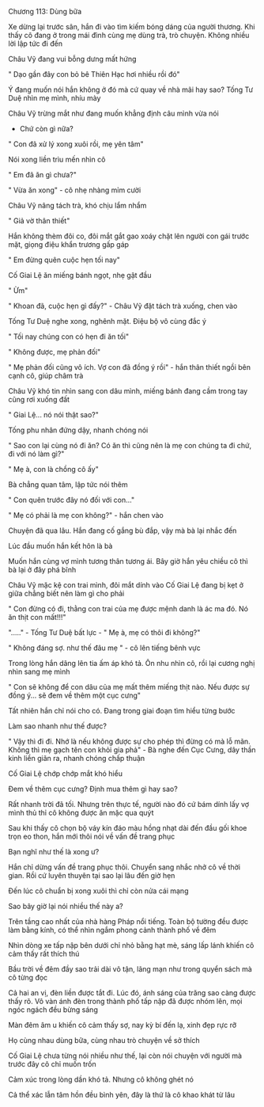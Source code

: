




Chương 113: Dùng bữa

Xe dừng lại trước sân, hắn đi vào tìm kiếm bóng dáng của người thương. Khi thấy cô đang ở trong mái đình cùng mẹ dùng trà, trò chuyện. Không nhiều lời lập tức đi đến

Châu Vỹ đang vui bỗng dưng mất hứng

" Dạo gần đây con bỏ bê Thiên Hạc hơi nhiều rồi đó"

Ý đang muốn nói hắn không ở đó mà cứ quay về nhà mãi hay sao? Tống Tư Duệ nhìn mẹ mình, nhíu mày

Châu Vỹ trừng mắt như đang muốn khẳng định câu mình vừa nói

- Chứ còn gì nữa?

" Con đã xử lý xong xuôi rồi, mẹ yên tâm"

Nói xong liền trìu mến nhìn cô

" Em đã ăn gì chưa?"

" Vừa ăn xong" - cô nhẹ nhàng mỉm cười

Châu Vỹ nâng tách trà, khó chịu lẩm nhẩm

" Giả vờ thân thiết"


Hắn không thèm đôi co, đôi mắt gắt gao xoáy chặt lên người con gái trước mặt, giọng điệu khẩn trương gấp gáp

" Em đừng quên cuộc hẹn tối nay"

Cố Giai Lệ ăn miếng bánh ngọt, nhẹ gật đầu

" Ừm"

" Khoan đã, cuộc hẹn gì đấy?" - Châu Vỹ đặt tách trà xuống, chen vào

Tống Tư Duệ nghe xong, nghênh mặt. Điệu bộ vô cùng đắc ý

" Tối nay chúng con có hẹn đi ăn tối"

" Không được, mẹ phản đối"

" Mẹ phản đối cũng vô ích. Vợ con đã đồng ý rồi" - hắn thân thiết ngồi bên cạnh cô, giúp châm trà

Châu Vỹ khó tin nhìn sang con dâu mình, miếng bánh đang cầm trong tay cũng rơi xuống đất

" Giai Lệ... nó nói thật sao?"

Tống phu nhân đứng dậy, nhanh chóng nói

" Sao con lại cùng nó đi ăn? Có ăn thì cũng nên là mẹ con chúng ta đi chứ, đi với nó làm gì?"

" Mẹ à, con là chồng cô ấy"

Bà chẳng quan tâm, lập tức nói thêm

" Con quên trước đây nó đối với con..."

" Mẹ có phải là mẹ con không?" - hắn chen vào


Chuyện đã qua lâu. Hắn đang cố gắng bù đắp, vậy mà bà lại nhắc đến

Lúc đầu muốn hắn kết hôn là bà

Muốn hắn cùng vợ mình tương thân tương ái. Bây giờ hắn yêu chiều cô thì bà lại ở đây phá bĩnh

Châu Vỹ mặc kệ con trai mình, đôi mắt dính vào Cố Giai Lệ đang bị kẹt ở giữa chẳng biết nên làm gì cho phải

" Con đừng có đi, thằng con trai của mẹ được mệnh danh là ác ma đó. Nó ăn thịt con mất!!!"

"....." - Tống Tư Duệ bất lực - " Mẹ à, mẹ có thôi đi không?"

" Không đáng sợ. như thế đâu mẹ " - cô lên tiếng bênh vực

Trong lòng hắn dâng lên tia ấm áp khó tả. Ôn nhu nhìn cô, rồi lại cương nghị nhìn sang mẹ mình

" Con sẽ không để con dâu của mẹ mất thêm miếng thịt nào. Nếu được sự đồng ý... sẽ đem về thêm một cục cưng"

Tất nhiên hắn chỉ nói cho có. Đang trong giai đoạn tìm hiểu từng bước

Làm sao nhanh như thế được?

" Vậy thì đi đi. Nhớ là nếu không được sự cho phép thì đừng có mà lỗ mãn. Không thì mẹ gạch tên con khỏi gia phả" - Bà nghe đến Cục Cưng, dây thần kinh liền giãn ra, nhanh chóng chấp thuận

Cố Giai Lệ chớp chớp mắt khó hiểu

Đem về thêm cục cưng? Định mua thêm gì hay sao?

Rất nhanh trời đã tối. Nhưng trên thực tế, người nào đó cứ bám dính lấy vợ mình thủ thỉ cô không được ăn mặc qua quýt

Sau khi thấy cô chọn bộ váy kín đáo màu hồng nhạt dài đến đầu gối khoe trọn eo thon, hắn mới thôi nói về vấn đề trang phục

Bạn nghĩ như thế là xong ư?

Hắn chỉ dừng vấn đề trang phục thôi. Chuyển sang nhắc nhở cô về thời gian. Rồi cứ luyên thuyên tại sao lại lâu đến giờ hẹn

Đến lúc cô chuẩn bị xong xuôi thì chỉ còn nửa cái mạng

Sao bây giờ lại nói nhiều thế này a?

Trên tầng cao nhất của nhà hàng Pháp nổi tiếng. Toàn bộ tường đều được làm bằng kính, có thể nhìn ngắm phong cảnh thành phố về đêm

Nhìn dòng xe tấp nập bên dưới chỉ nhỏ bằng hạt mè, sáng lấp lánh khiến cô cảm thấy rất thích thú

Bầu trời về đêm đầy sao trải dài vô tận, lãng mạn như trong quyển sách mà cô từng đọc

Cả hai an vị, đèn liền được tắt đi. Lúc đó, ánh sáng của trăng sao càng được thấy rõ. Vô vàn ánh đèn trong thành phố tấp nập đã được nhóm lên, mọi ngóc ngách đều bừng sáng

Màn đêm âm u khiến cô cảm thấy sợ, nay kỳ bí đến lạ, xinh đẹp rực rỡ

Họ cùng nhau dùng bữa, cùng nhau trò chuyện về sở thích

Cố Giai Lệ chưa từng nói nhiều như thế, lại còn nói chuyện với người mà trước đây cô chỉ muốn trốn

Cảm xúc trong lòng dần khó tả. Nhưng cô không ghét nó

Cả thể xác lẫn tâm hồn đều bình yên, đây là thứ là cô khao khát từ lâu




